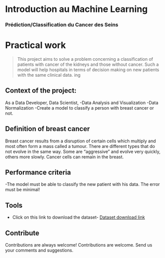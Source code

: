 # Introduction au Machine Learning
### Prédiction/Classification du Cancer des Seins


# Practical work
> This project aims to solve a problem concerning a classification of patients with cancer of the kidneys and those without cancer. Such a model will help hospitals in terms of decision making on new patients with the same clinical data.
ing

## Context of the project:


As a Data Developer, Data Scientist, -Data Analysis and Visualization -Data Normalization -Create a model to classify a person with breast cancer or not.

## Definition of breast cancer

Breast cancer results from a disruption of certain cells which multiply and most often form a mass called a tumour. There are different types that do not evolve in the same way. Some are “aggressive” and evolve very quickly, others more slowly. Cancer cells can remain in the breast.

## Performance criteria
-The model must be able to classify the new patient with his data. The error must be minimal!

## Tools

- Click on this link to download the dataset- [Dataset download link](https://www.kaggle.com/datasets/merishnasuwal/breast-cancer-prediction-dataset/) 

## Contribute

Contributions are always welcome!
Contributions are welcome. Send us your comments and suggestions.
